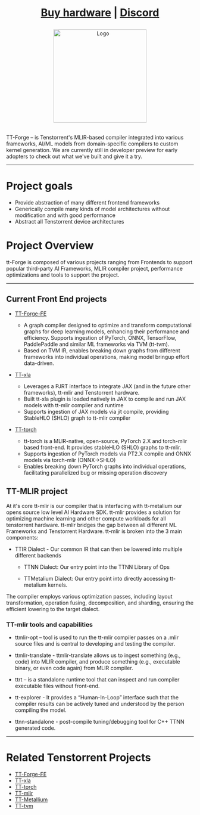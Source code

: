 <div align="center">

<h1>
   
[Buy hardware](https://tenstorrent.com/cards/) | [Discord](https://discord.gg/tenstorrent)

</h1>
<picture>
  <source media="(prefers-color-scheme: dark)" srcset="docs/public/images/tt_refresh_forge_w_logo_gray.png">
  <source media="(prefers-color-scheme: light)" srcset="docs/public/images/tt_refresh_forge_w_logo.png">
  <img alt="Logo" src="docs/public/images/tt_refresh_forge_w_logo_purple.png" height="250">
</picture>

</div>
<br>

TT-Forge – is Tenstorrent's MLIR-based compiler integrated into various frameworks, AI/ML models from domain-specific compilers to custom kernel generation.
We are currently still in developer preview for early adopters to check out what we've built and give it a try. 
  
-----

# Project goals
- Provide abstraction of many different frontend frameworks
- Generically compile many kinds of model architectures without modification and with good performance
- Abstract all Tenstorrent device architectures

# Project Overview

tt-Forge is composed of various projects ranging from Frontends to support popular third-party AI Frameworks, MLIR compiler project, performance optimizations and tools to support the project.

----
## Current Front End projects
- [TT-Forge-FE](https://github.com/tenstorrent/tt-forge-fe)

  - A graph compiler designed to optimize and transform computational graphs for deep learning models, enhancing their performance and efficiency.
Supports ingestion of PyTorch, ONNX, TensorFlow, PaddlePaddle and similar ML frameworks via TVM (tt-tvm). 
  - Based on TVM IR, enables breaking down graphs from different frameworks into individual operations, making model bringup effort data-driven. 

- [TT-xla](https://github.com/tenstorrent/tt-xla)
  - Leverages a PJRT interface to integrate JAX (and in the future other frameworks), tt-mlir and Tenstorrent hardware.
  - Built tt-xla plugin is loaded natively in JAX to compile and run JAX models with tt-mlir compiler and runtime
  - Supports ingestion of JAX models via jit compile, providing StableHLO (SHLO) graph to tt-mlir compiler


- [TT-torch](https://github.com/tenstorrent/tt-torch)

  - tt-torch is a MLIR-native, open-source, PyTorch 2.X and torch-mlir based front-end. It provides stableHLO (SHLO) graphs to tt-mlir. 
  - Supports ingestion of PyTorch models via PT2.X compile and ONNX models via torch-mlir (ONNX->SHLO)
  - Enables breaking down PyTorch graphs into individual operations, facilitating parallelized bug or missing operation discovery

## TT-MLIR project

At it's core tt-mlir is our compiler that is interfacing with tt-metalium our opens source low level AI Hardware SDK. tt-mlir provides a solution for optimizing machine learning and other compute workloads for all tenstorrent hardware. tt-mlir bridges the gap between all different ML Frameworks and Tenstorrent Hardware. tt-mlir is broken into the 3 main components:

- TTIR Dialect - Our common IR that can then be lowered into multiple different backends

  - TTNN Dialect: Our entry point into the TTNN Library of Ops

  - TTMetalium Dialect: Our entry point into directly accessing tt-metalium kernels. 

The compiler employs various optimization passes, including layout transformation, operation fusing, decomposition, and sharding, ensuring the efficient lowering to the target dialect.​

### TT-mlir tools and capabilities

- ttmlir-opt – tool is used to run the tt-mlir compiler passes on a .mlir source files and is central to developing and testing the compiler.​

- ttmlir-translate - ttmlir-translate allows us to ingest something (e.g., code) into MLIR compiler, and produce something (e.g., executable binary, or even code again) from MLIR compiler.​

- ttrt – is a standalone runtime tool that can inspect and run compiler executable files without front-end.​

- tt-explorer - It provides a “Human-In-Loop” interface such that the compiler results can be actively tuned and understood by the person compiling the model.​

- ttnn-standalone - post-compile tuning/debugging tool for C++ TTNN generated code.


-----
# Related Tenstorrent Projects
- [TT-Forge-FE](https://github.com/tenstorrent/tt-forge-fe)
- [TT-xla](https://github.com/tenstorrent/tt-xla)
- [TT-torch](https://github.com/tenstorrent/tt-torch)
- [TT-mlir](https://github.com/tenstorrent/tt-mlir)
- [TT-Metallium](https://github.com/tenstorrent/tt-metal)
- [TT-tvm](https://github.com/tenstorrent/tt-tvm)